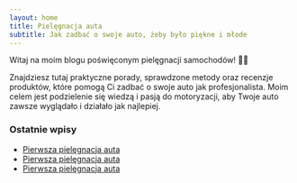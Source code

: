 ```yaml
---
layout: home
title: Pielęgnacja auta
subtitle: Jak zadbać o swoje auto, żeby było piękne i młode
---
```


Witaj na moim blogu poświęconym pielęgnacji samochodów! 🚗✨

Znajdziesz tutaj praktyczne porady, sprawdzone metody oraz recenzje produktów, które pomogą Ci zadbać o swoje auto jak profesjonalista. Moim celem jest podzielenie się wiedzą i pasją do motoryzacji, aby Twoje auto zawsze wyglądało i działało jak najlepiej.


### Ostatnie wpisy

- [Pierwsza pielęgnacja auta](_posts/carwashing/carwash_1.md)
- [Pierwsza pielęgnacja auta](carwashing/carwash_1.md)
- [Pierwsza pielęgnacja auta](carwash_1.md)
